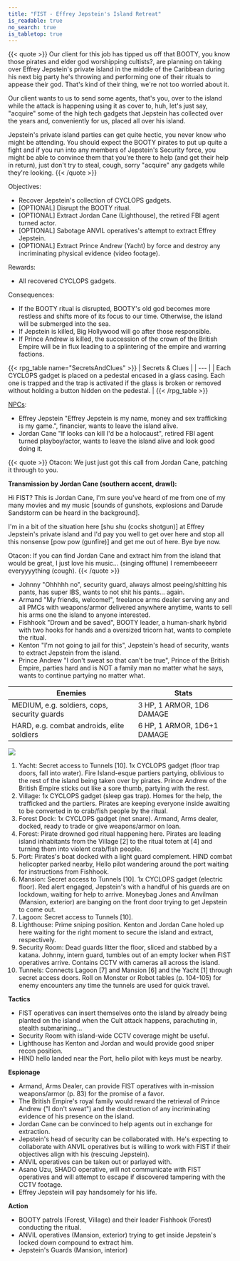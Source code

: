 ```yaml
---
title: "FIST - Effrey Jepstein's Island Retreat"
is_readable: true
no_search: true
is_tabletop: true
---
```


{{< quote >}}
Our client for this job has tipped us off that BOOTY, you know those pirates and elder god worshipping cultists?, are planning on taking over Effrey Jepstein's private island in the middle of the Caribbean during his next big party he's throwing and performing one of their rituals to appease their god. That's kind of their thing, we're not too worried about it.

Our client wants to us to send some agents, that's you, over to the island while the attack is happening using it as cover to, huh, let's just say, "acquire" some of the high tech gadgets that Jepstein has collected over the years and, conveniently for us, placed all over his island.

Jepstein's private island parties can get quite hectic, you never know who might be attending. You should expect the BOOTY pirates to put up quite a fight and if you run into any members of Jepstein's Security force, you might be able to convince them that you're there to help (and get their help in return), just don't try to steal, cough, sorry "acquire" any gadgets while they're looking.
{{< /quote >}}

<!--more-->

Objectives:
- Recover Jepstein's collection of CYCLOPS gadgets.
- [OPTIONAL] Disrupt the BOOTY ritual.
- [OPTIONAL] Extract Jordan Cane (Lighthouse), the retired FBI agent turned actor.
- [OPTIONAL] Sabotage ANVIL operatives's attempt to extract Effrey Jepstein.
- [OPTIONAL] Extract Prince Andrew (Yacht) by force and destroy any incriminating physical evidence (video footage).

Rewards:
- All recovered CYCLOPS gadgets.

Consequences:
- If the BOOTY ritual is disrupted, BOOTY's old god becomes more restless and shifts more of its focus to our time. Otherwise, the island will be submerged into the sea.
- If Jepstein is killed, Big Hollywood will go after those responsible.
- If Prince Andrew is killed, the succession of the crown of the British Empire will be in flux leading to a splintering of the empire and warring factions.

{{< rpg_table name="SecretsAndClues" >}}
| Secrets & Clues |
| --- |
| Each CYCLOPS gadget is placed on a pedestal encased in a glass casing. Each one is trapped and the trap is activated if the glass is broken or removed without holding a button hidden on the pedestal. |
{{< /rpg_table >}}

[NPCs](/tabletop/fist/npcs):
- Effrey Jepstein "Effrey Jepstein is my name, money and sex trafficking is my game.", financier, wants to leave the island alive.
- Jordan Cane "If looks can kill I'd be a holocaust", retired FBI agent turned playboy/actor, wants to leave the island alive and look good doing it.

{{< quote >}}
Otacon: We just just got this call from Jordan Cane, patching it through to you.

**Transmission by Jordan Cane (southern accent, drawl):**

Hi FIST? This is Jordan Cane, I'm sure you've heard of me from one of my many movies and my music [sounds of gunshots, explosions and Darude Sandstorm can be heard in the background].

I'm in a bit of the situation here [shu shu (cocks shotgun)] at Effrey Jepstein's private island and I'd pay you well to get over here and stop all this nonsense [pow pow (gunfire)] and get me out of here. Bye bye now.

Otacon: If you can find Jordan Cane and extract him from the island that would be great, I just love his music... (singing offtune) I remembeeeerr everyyyything (cough).
{{< /quote >}}

- Johnny "Ohhhhh no", security guard, always almost peeing/shitting his pants, has super IBS, wants to not shit his pants... again.
- Armand "My friends, welcome!", freelance arms dealer serving any and all PMCs with weapons/armor delivered anywhere anytime, wants to sell his arms one the island to anyone interested.
- Fishhook "Drown and be saved", BOOTY leader, a human-shark hybrid with two hooks for hands and a oversized tricorn hat, wants to complete the ritual.
- Kenton "I'm not going to jail for this", Jepstein's head of security, wants to extract Jepstein from the island.
- Prince Andrew "I don't sweat so that can't be true", Prince of the British Empire, parties hard and is NOT a family man no matter what he says, wants to continue partying no matter what.

| Enemies | Stats |
| --- | --- |
| MEDIUM, e.g. soldiers, cops, security guards | 3 HP, 1 ARMOR, 1D6 DAMAGE |
| HARD, e.g. combat androids, elite soldiers | 6 HP, 1 ARMOR, 1D6+1 DAMAGE |


![](/img/tabletop/fist/island.jpg)

1. Yacht: Secret access to Tunnels [10]. 1x CYCLOPS gadget (floor trap doors, fall into water). Fire Island-esque partiers partying, oblivious to the rest of the island being taken over by pirates. Prince Andrew of the British Empire sticks out like a sore thumb, partying with the rest.
2. Village:  1x CYCLOPS gadget (sleep gas trap). Homes for the help, the trafficked and the partiers. Pirates are keeping everyone inside awaiting to be converted in to crab/fish people by the ritual. 
3. Forest Dock: 1x CYCLOPS gadget (net snare). Armand, Arms dealer, docked, ready to trade or give weapons/armor on loan.
4. Forest: Pirate drowned god ritual happening here. Pirates are leading island inhabitants from the Village [2] to the ritual totem at [4] and turning them into violent crab/fish people. 
5. Port: Pirates's boat docked with a light guard complement. HIND combat helicopter parked nearby, Hello pilot wandering around the port waiting for instructions from Fishhook. 
6. Mansion: Secret access to Tunnels [10]. 1x CYCLOPS gadget (electric floor). Red alert engaged, Jepstein's with a handful of his guards are on lockdown, waiting for help to arrive. Moneybag Jones and Anvilman (Mansion, exterior) are banging on the front door trying to get Jepstein to come out.
7. Lagoon: Secret access to Tunnels [10]. 
8. Lighthouse: Prime sniping position. Kenton and Jordan Cane holed up here waiting for the right moment to secure the island and extract, respectively.
9. Security Room: Dead guards litter the floor, sliced and stabbed by a katana. Johnny, intern guard, tumbles out of an empty locker when FIST operatives arrive. Contains CCTV with cameras all across the island.
10. Tunnels: Connects Lagoon [7] and Mansion [6] and the Yacht [1] through secret access doors. Roll on Monster or Robot tables (p. 104-105) for enemy encounters any time the tunnels are used for quick travel.

**Tactics**

- FIST operatives can insert themselves onto the island by already being planted on the island when the Cult attack happens, parachuting in, stealth submarining...
- Security Room with island-wide CCTV coverage might be useful.
- Lighthouse has Kenton and Jordan and would provide good sniper recon position.
- HIND hello landed near the Port, hello pilot with keys must be nearby.

**Espionage**

- Armand, Arms Dealer, can provide FIST operatives with in-mission weapons/armor (p. 83) for the promise of a favor.  
- The British Empire's royal family would reward the retrieval of Prince Andrew ("I don't sweat") and the destruction of any incriminating evidence of his presence on the island.
- Jordan Cane can be convinced to help agents out in exchange for extraction.
- Jepstein's head of security can be collaborated with. He's expecting to collaborate with ANVIL operatives but is willing to work with FIST if their objectives align with his (rescuing Jepstein).
- ANVIL operatives can be taken out or parlayed with. 
- Asano Uzu, SHADO operative, will not communicate with FIST operatives and will attempt to escape if discovered tampering with the CCTV footage. 
- Effrey Jepstein will pay handsomely for his life.

**Action**

- BOOTY patrols (Forest, Village) and their leader Fishhook (Forest) conducting the ritual.
- ANVIL operatives (Mansion, exterior) trying to get inside Jepstein's locked down compound to extract him.
- Jepstein's Guards (Mansion, interior)